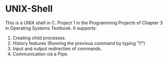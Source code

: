 # UNIX-Shell
This is a UNIX shell in C. Project 1 in the Programming Projects of Chapter 3 in Operating Systems Textbook.
It supports:
1. Creating child processes.
2. History features (Running the previous command by typing "!!")
3. Input and output redirection of commands.
4. Communication via a Pipe.
